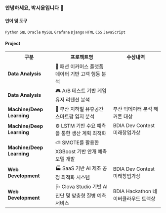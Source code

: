 ### 안녕하세요, 박시윤입니다 👋

#### 언어 및 도구
`Python` `SQL` `Oracle` `MySQL` `Grafana` `Django` `HTML` `CSS` `JavaScript`

#### Project  

<table>
    <tr>
        <th>구분</th>
        <th>프로젝트명</th>
        <th>수상내역</th>
    </tr>
    <tr>
        <td><strong>Data Analysis</strong></td>
        <td><a href="https://github.com/sparky1543/e-commerce" style="text-decoration: none;">🛒 패션 이커머스 플랫폼 데이터 기반 고객 행동 분석</a></td>
        <td></td>
    </tr>
    <tr>
        <td><strong>Data Analysis</strong></td>
        <td><a href="https://github.com/sparky1543/cookiecats-abtest" style="text-decoration: none;">🎮 A/B 테스트 기반 게임 유저 리텐션 분석</a></td>
        <td></td>
    </tr>
    <tr>
        <td><strong>Machine/Deep Learning</strong></td>
        <td><a href="https://github.com/sparky1543/metro-farm" style="text-decoration: none;">🌾 부산 지하철 유휴공간 스마트팜 입지 분석</a></td>
        <td>부산 빅데이터 분석 해커톤 대상</td>
    </tr>
    <tr>
        <td><strong>Machine/Deep Learning</strong></td>
        <td><a href="https://github.com/sparky1543/prod-planning" style="text-decoration: none;">⚙️ LSTM 기반 수요 예측을 통한 생산 계획 최적화</a></td>
        <td>BDIA Dev Contest 미래창업가상</td>
    </tr>
    <tr>
        <td><strong>Machine/Deep Learning</strong></td>
        <td><a href="https://github.com/sparky1543/weather-fog" style="text-decoration: none;">⛅ SMOTE를 활용한 XGBoost 기반 안개 예측 모델 개발</a></td>
        <td></td>
    </tr>
    <tr>
        <td><strong>Web Development</strong></td>
        <td><a href="https://github.com/sparky1543/isix-project" style="text-decoration: none;">🏭 SaaS 기반 AI 제조 공정 최적화 시스템</a></td>
        <td>BDIA Dev Contest 미래창업가상</td>
    </tr>
    <tr>
        <td><strong>Web Development</strong></td>
        <td><a href="https://github.com/sparky1543/smart-doctor" style="text-decoration: none;">🩺 Clova Studio 기반 AI 진단 및 맞춤형 질병 예측 서비스</a></td>
        <td>BDIA Hackathon 네이버클라우드 트랙상</td>
    </tr>
</table>

